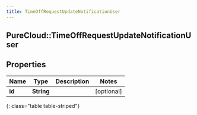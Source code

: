 ```yaml
---
title: TimeOffRequestUpdateNotificationUser
---
```

## PureCloud::TimeOffRequestUpdateNotificationUser

## Properties

|Name | Type | Description | Notes|
|------------ | ------------- | ------------- | -------------|
| **id** | **String** |  | [optional] |
{: class="table table-striped"}


